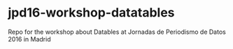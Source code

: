 # jpd16-workshop-datatables
Repo for the workshop about Datables at Jornadas de Periodismo de Datos 2016 in Madrid
